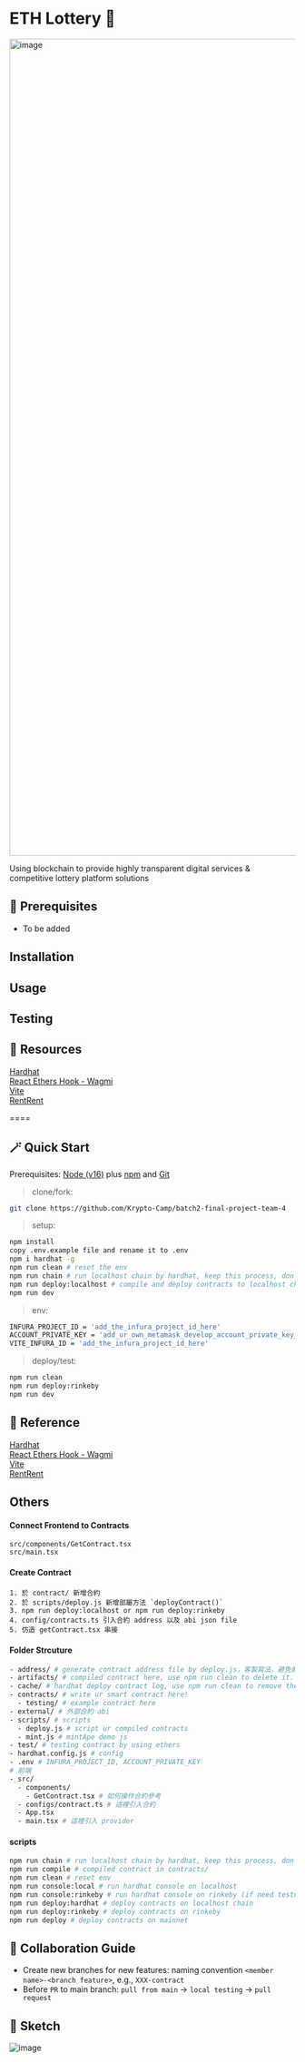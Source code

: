 # ETH Lottery 🎲
<img width="1440" alt="image" src="https://user-images.githubusercontent.com/56819930/161485396-6392fda3-d876-4be7-89cb-30e80d498cbf.png">


Using blockchain to provide highly transparent digital services & competitive lottery platform solutions

## 🔮 Prerequisites
* To be added

## Installation

## Usage

## Testing

## 🔖 Resources
[Hardhat](https://hardhat.org/getting-started/)
\
[React Ethers Hook - Wagmi](https://wagmi-xyz.vercel.app/)
\
[Vite](https://cn.vitejs.dev/guide/#scaffolding-your-first-vite-project)
\
[RentRent](https://rentrent.xyz/)



====

## 🪄 Quick Start

Prerequisites: [Node (v16)](https://nodejs.org/en/download/) plus [npm](https://www.npmjs.com/) and [Git](https://git-scm.com/downloads)

> clone/fork:

```bash
git clone https://github.com/Krypto-Camp/batch2-final-project-team-4
```

> setup:

```bash
npm install
copy .env.example file and rename it to .env
npm i hardhat -g
npm run clean # reset the env
npm run chain # run localhost chain by hardhat, keep this process, don't close it
npm run deploy:localhost # compile and deploy contracts to localhost chain
npm run dev
```
> env:
```bash
INFURA_PROJECT_ID = 'add_the_infura_project_id_here'
ACCOUNT_PRIVATE_KEY = 'add_ur_own_metamask_develop_account_private_key_here'
VITE_INFURA_ID = 'add_the_infura_project_id_here'
```


> deploy/test:

```bash
npm run clean
npm run deploy:rinkeby
npm run dev
```
## 🔖 Reference
[Hardhat](https://hardhat.org/getting-started/)
\
[React Ethers Hook - Wagmi](https://wagmi-xyz.vercel.app/)
\
[Vite](https://cn.vitejs.dev/guide/#scaffolding-your-first-vite-project)
\
[RentRent](https://rentrent.xyz/)

## Others
#### Connect Frontend to Contracts
`src/components/GetContract.tsx`
\
`src/main.tsx`

#### Create Contract
```
1. 於 contract/ 新增合約
2. 於 scripts/deploy.js 新增部屬方法 `deployContract()`
3. npm run deploy:localhost or npm run deploy:rinkeby
4. config/contracts.ts 引入合約 address 以及 abi json file
5. 仿造 getContract.tsx 串接
```

#### Folder Strcuture
```bash
- address/ # generate contract address file by deploy.js，客製寫法，避免前端要在部屬合約後一直更新合約地址
- artifacts/ # compiled contract here, use npm run clean to delete it.
- cache/ # hardhat deploy contract log, use npm run clean to remove the content in it and re-deploy ur contract.
- contracts/ # write ur smart contract here!
  - testing/ # example contract here
- external/ # 外部合約 abi
- scripts/ # scripts
  - deploy.js # script ur compiled contracts
  - mint.js # mintApe demo js
- test/ # testing contract by using ethers
- hardhat.config.js # config 
- .env # INFURA_PROJECT_ID, ACCOUNT_PRIVATE_KEY
# 前端
- src/
  - components/
    - GetContract.tsx # 如何操作合約參考
  - configs/contract.ts # 這裡引入合約
  - App.tsx
  - main.tsx # 這裡引入 provider
```

#### scripts
```bash
npm run chain # run localhost chain by hardhat, keep this process, don't close it
npm run compile # compiled contract in contracts/
npm run clean # reset env
npm run console:local # run hardhat console on localhost
npm run console:rinkeby # run hardhat console on rinkeby (if need testnet, pls add a .env file)
npm run deploy:hardhat # deploy contracts on localhost chain
npm run deploy:rinkeby # deploy contracts on rinkeby
npm run deploy # deploy contracts on mainnet
```

## 🤝 Collaboration Guide

* Create new branches for new features: naming convention `<member name>-<branch feature>`, e.g., `XXX-contract`
* Before `PR` to main branch: `pull from main` -> `local testing` -> `pull request`

## 📝 Sketch
![image](https://user-images.githubusercontent.com/88078588/161436894-7b21ab27-ee5a-405e-b848-93a93b49051f.png)



